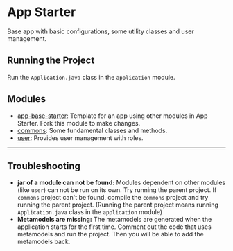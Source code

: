 # App Starter

Base app with basic configurations, some utility classes and user management.

## Running the Project

Run the `Application.java` class in the `application` module.

## Modules

- [app-base-starter](https://github.com/inciotiq/app-starter-base): Template for an app using other modules in App
  Starter. Fork this module to make changes.
- [commons](https://github.com/inciotiq/commons): Some fundamental classes and methods.
- [user](https://github.com/inciotiq/app-starter-user): Provides user management with roles.

---

## Troubleshooting

- **jar of a module can not be found:** Modules dependent on other modules (like `user`) can not be run on its own. Try
  running the parent project. If `commons` project can't be found, compile the `commons` project and try running the
  parent project. (Running the parent project means running `Application.java` class in the `application` module)
- **Metamodels are missing:** The metamodels are generated when the application starts for the first time. Comment out
  the code that uses metamodels and run the project. Then you will be able to add the metamodels back. 